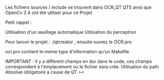 Les fichiers sources / include se trouvent dans OCR_QT
QT5 ainsi que OpenCv 2.4 ont été utiliser pour ce Projet

Petit rappel :

Utilisation d'un seuillage automatique
Utilisation du perceptron


Pour lancer le projet : ./qtcreator , ensuite ouvrez le OCR.pro

ocr.pro contient le meme type d'information qu'un Makefile

IMPORTANT : Il y a different champs en dur dans le code, ces champs correspondent à l'emplacement ou le fichier sera crée.
Utilisation du path Absolue obligatoire a cause de QT ><